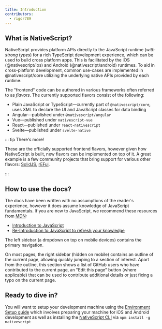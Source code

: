 ```yaml
---
title: Introduction
contributors:
  - rigor789
---
```


## What is NativeScript?

NativeScript provides platform APIs directly to the JavaScript runtime (_with strong types_) for a rich TypeScript development experience, which can be used to build cross platform apps. This is facilitated by the iOS (@nativescript/ios) and Android (@nativescript/android) runtimes. To aid in cross-platform development, common use-cases are implemented in @nativescript/core utilizing the underlying native APIs provided by each runtime.

The "frontend" code can be authored in various frameworks often referred to as _flavors_. The currently supported flavors consist of the following:

- Plain JavaScript or TypeScript&mdash;currently part of `@nativescript/core`, uses XML to declare the UI and JavaScript classes for data binding
- Angular&mdash;published under `@nativescript/angular`
- Vue&mdash;published under `nativescript-vue`
- React&mdash;published under `react-nativescript`
- Svelte&mdash;published under `svelte-native`

::: tip There's more!

These are the officially supported frontend flavors, however given how NativeScript is built, new flavors can be implemented on top of it. A great example is a few community projects that bring support for various other flavors: [SolidJS](https://github.com/nativescript-community/solid-js), [rEFui](https://github.com/SudoMaker/rEFui#native).

:::

## How to use the docs?

The docs have been written with no assumptions of the reader's experience, however it does assume knowledge of JavaScript fundamentals. If you are new to JavaScript, we recommend these resources from <abbr title="Mozilla Developer Network">MDN</abbr>:

- [Introduction to JavaScript](https://developer.mozilla.org/en-US/docs/Web/JavaScript)
- [Re-Introduction to JavaScript to refresh your knowledge](https://developer.mozilla.org/en-US/docs/Web/JavaScript/A_re-introduction_to_JavaScript)

The left sidebar (a dropdown on top on mobile devices) contains the primary navigation.

On most pages, the right sidebar (hidden on mobile) contains an outline of the current page, allowing quickly jumping to a section of interest. Apart from the outline, this section shows a list of GitHub users who have contributed to the current page, an "Edit this page" button (where applicable) that can be used to contribute additional details or just fixing a typo on the current page.

## Ready to dive in?

You will want to setup your development machine using the [Environment Setup guide](/setup/) which involves preparing your machine for iOS and Android development as well as installing the [NativeScript CLI](https://www.npmjs.com/package/nativescript) via `npm install -g nativescript`

<!-- TODO: provide alternative path via StackBlitz and tutorials -->

